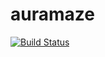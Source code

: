 # auramaze
[![Build Status](https://travis-ci.com/auramaze/auramaze.svg?branch=master)](https://travis-ci.com/auramaze/auramaze)
